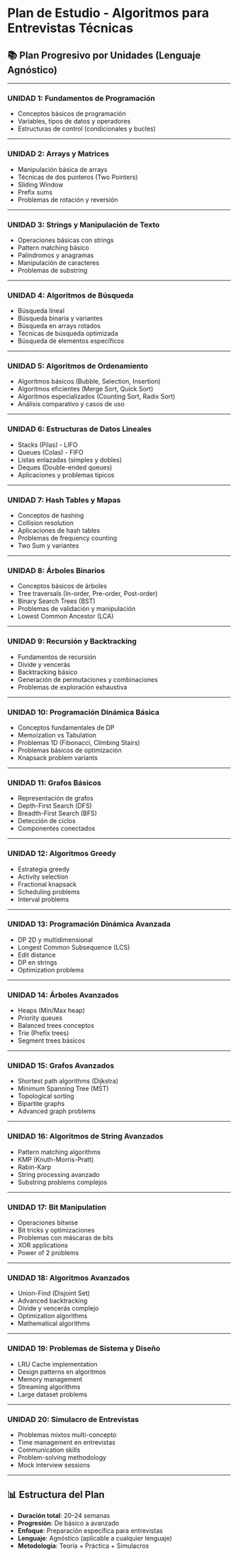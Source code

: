 # Plan de Estudio - Algoritmos para Entrevistas Técnicas

## 📚 Plan Progresivo por Unidades (Lenguaje Agnóstico)

---

### **UNIDAD 1: Fundamentos de Programación**
- Conceptos básicos de programación
- Variables, tipos de datos y operadores
- Estructuras de control (condicionales y bucles)

---

### **UNIDAD 2: Arrays y Matrices**
- Manipulación básica de arrays
- Técnicas de dos punteros (Two Pointers)
- Sliding Window
- Prefix sums
- Problemas de rotación y reversión

---

### **UNIDAD 3: Strings y Manipulación de Texto**
- Operaciones básicas con strings
- Pattern matching básico
- Palíndromos y anagramas
- Manipulación de caracteres
- Problemas de substring

---

### **UNIDAD 4: Algoritmos de Búsqueda**
- Búsqueda lineal
- Búsqueda binaria y variantes
- Búsqueda en arrays rotados
- Técnicas de búsqueda optimizada
- Búsqueda de elementos específicos

---

### **UNIDAD 5: Algoritmos de Ordenamiento**
- Algoritmos básicos (Bubble, Selection, Insertion)
- Algoritmos eficientes (Merge Sort, Quick Sort)
- Algoritmos especializados (Counting Sort, Radix Sort)
- Análisis comparativo y casos de uso

---

### **UNIDAD 6: Estructuras de Datos Lineales**
- Stacks (Pilas) - LIFO
- Queues (Colas) - FIFO  
- Listas enlazadas (simples y dobles)
- Deques (Double-ended queues)
- Aplicaciones y problemas típicos

---

### **UNIDAD 7: Hash Tables y Mapas**
- Conceptos de hashing
- Collision resolution
- Aplicaciones de hash tables
- Problemas de frequency counting
- Two Sum y variantes

---

### **UNIDAD 8: Árboles Binarios**
- Conceptos básicos de árboles
- Tree traversals (In-order, Pre-order, Post-order)
- Binary Search Trees (BST)
- Problemas de validación y manipulación
- Lowest Common Ancestor (LCA)

---

### **UNIDAD 9: Recursión y Backtracking**
- Fundamentos de recursión
- Divide y vencerás
- Backtracking básico
- Generación de permutaciones y combinaciones
- Problemas de exploración exhaustiva

---

### **UNIDAD 10: Programación Dinámica Básica**
- Conceptos fundamentales de DP
- Memoization vs Tabulation
- Problemas 1D (Fibonacci, Climbing Stairs)
- Problemas básicos de optimización
- Knapsack problem variants

---

### **UNIDAD 11: Grafos Básicos**
- Representación de grafos
- Depth-First Search (DFS)
- Breadth-First Search (BFS)
- Detección de ciclos
- Componentes conectados

---

### **UNIDAD 12: Algoritmos Greedy**
- Estrategia greedy
- Activity selection
- Fractional knapsack
- Scheduling problems
- Interval problems

---

### **UNIDAD 13: Programación Dinámica Avanzada**
- DP 2D y multidimensional
- Longest Common Subsequence (LCS)
- Edit distance
- DP en strings
- Optimization problems

---

### **UNIDAD 14: Árboles Avanzados**
- Heaps (Min/Max heap)
- Priority queues
- Balanced trees conceptos
- Trie (Prefix trees)
- Segment trees básicos

---

### **UNIDAD 15: Grafos Avanzados**
- Shortest path algorithms (Dijkstra)
- Minimum Spanning Tree (MST)
- Topological sorting
- Bipartite graphs
- Advanced graph problems

---

### **UNIDAD 16: Algoritmos de String Avanzados**
- Pattern matching algorithms
- KMP (Knuth-Morris-Pratt)
- Rabin-Karp
- String processing avanzado
- Substring problems complejos

---

### **UNIDAD 17: Bit Manipulation**
- Operaciones bitwise
- Bit tricks y optimizaciones
- Problemas con máscaras de bits
- XOR applications
- Power of 2 problems

---

### **UNIDAD 18: Algoritmos Avanzados**
- Union-Find (Disjoint Set)
- Advanced backtracking
- Divide y vencerás complejo
- Optimization algorithms
- Mathematical algorithms

---

### **UNIDAD 19: Problemas de Sistema y Diseño**
- LRU Cache implementation
- Design patterns en algoritmos
- Memory management
- Streaming algorithms
- Large dataset problems

---

### **UNIDAD 20: Simulacro de Entrevistas**
- Problemas mixtos multi-concepto
- Time management en entrevistas
- Communication skills
- Problem-solving methodology
- Mock interview sessions

---

## 📊 Estructura del Plan
- **Duración total**: 20-24 semanas
- **Progresión**: De básico a avanzado
- **Enfoque**: Preparación específica para entrevistas
- **Lenguaje**: Agnóstico (aplicable a cualquier lenguaje)
- **Metodología**: Teoría + Práctica + Simulacros
